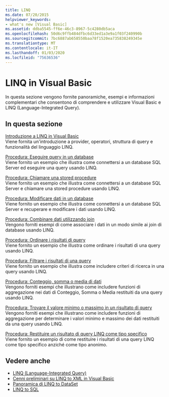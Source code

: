 ```yaml
---
title: LINQ
ms.date: 07/20/2015
helpviewer_keywords:
- what's new [Visual Basic]
ms.assetid: ddba5545-ff6e-46c3-8967-5c4280db5aca
ms.openlocfilehash: 50d6c9ffb484dfbc6d33ed1a3e9a1f03f240990b
ms.sourcegitcommit: 7bc6887ab658550baa78f1520ea735838249345e
ms.translationtype: MT
ms.contentlocale: it-IT
ms.lasthandoff: 01/03/2020
ms.locfileid: "75636536"
---
```

# <a name="linq-in-visual-basic"></a>LINQ in Visual Basic
In questa sezione vengono fornite panoramiche, esempi e informazioni complementari che consentono di comprendere e utilizzare Visual Basic e LINQ (Language-Integrated Query).  
  
## <a name="in-this-section"></a>In questa sezione  
 [Introduzione a LINQ in Visual Basic](../../../../visual-basic/programming-guide/language-features/linq/introduction-to-linq.md)  
 Viene fornita un'introduzione a provider, operatori, struttura di query e funzionalità del linguaggio LINQ.  
  
 [Procedura: Eseguire query in un database](../../../../visual-basic/programming-guide/language-features/linq/how-to-query-a-database-by-using-linq.md)  
 Viene fornito un esempio che illustra come connettersi a un database SQL Server ed eseguire una query usando LINQ.  
  
 [Procedura: Chiamare una stored procedure](../../../../visual-basic/programming-guide/language-features/linq/how-to-call-a-stored-procedure-by-using-linq.md)  
 Viene fornito un esempio che illustra come connettersi a un database SQL Server e chiamare una stored procedure usando LINQ.  
  
 [Procedura: Modificare dati in un database](../../../../visual-basic/programming-guide/language-features/linq/how-to-modify-data-in-a-database-by-using-linq.md)  
 Viene fornito un esempio che illustra come connettersi a un database SQL Server e recuperare e modificare i dati usando LINQ.  
  
 [Procedura: Combinare dati utilizzando join](../../../../visual-basic/programming-guide/language-features/linq/how-to-combine-data-with-linq-by-using-joins.md)  
 Vengono forniti esempi di come associare i dati in un modo simile ai join di database usando LINQ.  
  
 [Procedura: Ordinare i risultati di query](../../../../visual-basic/programming-guide/language-features/linq/how-to-sort-query-results-by-using-linq.md)  
 Viene fornito un esempio che illustra come ordinare i risultati di una query usando LINQ.  
  
 [Procedura: Filtrare i risultati di una query](../../../../visual-basic/programming-guide/language-features/linq/how-to-filter-query-results-by-using-linq.md)  
 Viene fornito un esempio che illustra come includere criteri di ricerca in una query usando LINQ.  
  
 [Procedura: Conteggio, somma o media di dati](../../../../visual-basic/programming-guide/language-features/linq/how-to-count-sum-or-average-data-by-using-linq.md)  
 Vengono forniti esempi che illustrano come includere funzioni di aggregazione nei dati di Conteggio, Somma o Media restituiti da una query usando LINQ.  
  
 [Procedura: Trovare il valore minimo o massimo in un risultato di query](../../../../visual-basic/programming-guide/language-features/linq/how-to-find-the-minimum-or-maximum-value-in-a-query-result.md)  
 Vengono forniti esempi che illustrano come includere funzioni di aggregazione per determinare i valori minimo e massimo dei dati restituiti da una query usando LINQ.  
  
 [Procedura: Restituire un risultato di query LINQ come tipo specifico](../../../../visual-basic/programming-guide/language-features/linq/how-to-return-a-linq-query-result-as-a-specific-type.md)  
 Viene fornito un esempio di come restituire i risultati di una query LINQ come tipo specifico anziché come tipo anonimo.  
  
## <a name="see-also"></a>Vedere anche

- [LINQ (Language-Integrated Query)](../../../../visual-basic/programming-guide/concepts/linq/index.md)
- [Cenni preliminari su LINQ to XML in Visual Basic](../../../../visual-basic/programming-guide/language-features/xml/overview-of-linq-to-xml.md)
- [Panoramica di LINQ to DataSet](../../../../framework/data/adonet/linq-to-dataset-overview.md)
- [LINQ to SQL](../../../../framework/data/adonet/sql/linq/index.md)
